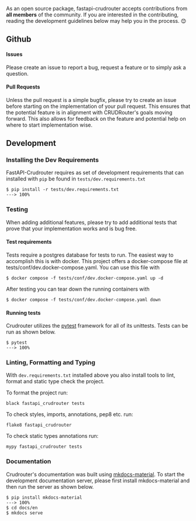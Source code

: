 As an open source package, fastapi-crudrouter accepts contributions from **all members** of the community. If you are interested in the
contributing, reading the development guidelines below may help you in the process. 😊

## Github

#### Issues
Please create an issue to report a bug, request a feature or to simply ask a question.


#### Pull Requests
Unless the pull request is a simple bugfix, please try to create an issue before starting on the implementation of your pull request.
This ensures that the potential feature is in alignment with CRUDRouter's goals moving forward. This also allows for feedback
on the feature and potential help on where to start implementation wise.

## Development

### Installing the Dev Requirements
FastAPI-Crudrouter requires as set of development requirements that can installed with `pip` be found in `tests/dev.requirements.txt`

<div class="termy">

```console
$ pip install -r tests/dev.requirements.txt
---> 100%
```

</div>

### Testing
When adding additional features, please try to add additional tests that prove that your implementation
works and is bug free.

#### Test requirements
Tests require a postgres database for tests to run. The easiest way to accomplish this is with docker. This project offers
a docker-compose file at tests/conf/dev.docker-compose.yaml. You can use this file with

```console
$ docker compose -f tests/conf/dev.docker-compose.yaml up -d
```

After testing you can tear down the running containers with

```console
$ docker compose -f tests/conf/dev.docker-compose.yaml down
```

#### Running tests
Crudrouter utilizes the [pytest](https://docs.pytest.org/en/latest/) framework for all of its unittests. Tests can be run 
as shown below. 

<div class="termy">

```console
$ pytest
---> 100%
```

</div>

### Linting, Formatting and Typing

With `dev.requirements.txt` installed above you also install tools to lint, format and static type check the project.

To format the project run: 

```
black fastapi_crudrouter tests
```

To check styles, imports, annotations, pep8 etc. run:

```
flake8 fastapi_crudrouter
```

To check static types annotations run: 

```
mypy fastapi_crudrouter tests
```

### Documentation
Crudrouter's documentation was built using [mkdocs-material](https://squidfunk.github.io/mkdocs-material/). To start the development
documentation server, please first install mkdocs-material and then run the server as shown below.

<div class="termy">

```console
$ pip install mkdocs-material
---> 100%
$ cd docs/en
$ mkdocs serve
```

</div>
